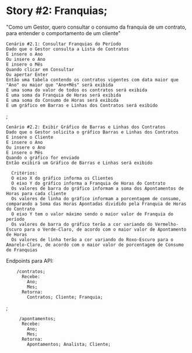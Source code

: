 # Story #2: Franquias;
  
  "Como um Gestor, quero consultar o consumo da franquia de um contrato, para entender o comportamento de um cliente"

    Cenário #2.1: Consultar Franquias do Período
    Dado que o Gestor consulta a Lista de Contratos
    E insere o Ano
    Ou insere o Ano
    E insere o Mês
    Quando clicar em Consultar
    Ou apertar Enter
    Então uma tabela contendo os contratos vigentes com data maior que "Ano" ou maior que "Ano+Mês" será exibida
    E uma soma do valor de todos os contratos será exibida
    E uma soma da Franquia de Horas será exibida
    E uma soma do Consumo de Horas será exibida
    E um gráfico em Barras e Linhas dos Contratos será exibido

;

    Cenário #2.2: Exibir Gráfico de Barras e Linhas dos Contratos
    Dado que o Gestor solicita o gráfico Barras e Linhas dos Contratos
    E insere o Cliente
    E insere o Ano
    Ou insere o Ano
    E insere o Mês
    Quando o gráfico for enviado
    Então exibirá um Gráfico de Barras e Linhas será exibido

      Critérios:
      O eixo X do gráfico informa os Clientes
      O eixo Y do gráfico informa a Franquia de Horas do Contrato
      Os valores de barra do gráfico informam a soma dos Apontamentos de Horas para cada cliente
      Os valores de linha do gráfico informam a porcentagem de consumo, comparando a Soma das Horas Apontadas dividido pela Franquia de Horas do Contrato
      O eixo Y tem o valor máximo sendo o maior valor de Franquia do período
      Os valores de barra do gráfico terão a cor variando do Vermelho-Escuro para o Verde-Claro, de acordo com o maior valor de Apontamento de Horas
      Os valores de linha terão a cor variando do Roxo-Escuro para o Amarelo-Claro, de acordo com o maior valor de porcentagem de Consumo de Franquias

Endpoints para API:

        /contratos;
          Recebe:
            Ano;
            Mes;
          Retorna:
            Contratos; Cliente; Franquia;

;

         /apontamentos;
          Recebe:
            Ano;
            Mes;
          Retorna:
            Apontamentos; Analista; Cliente;
